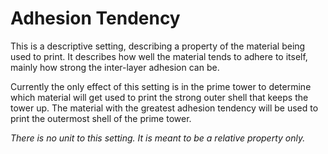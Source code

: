 Adhesion Tendency
====
This is a descriptive setting, describing a property of the material being used to print. It describes how well the material tends to adhere to itself, mainly how strong the inter-layer adhesion can be.

Currently the only effect of this setting is in the prime tower to determine which material will get used to print the strong outer shell that keeps the tower up. The material with the greatest adhesion tendency will be used to print the outermost shell of the prime tower.

*There is no unit to this setting. It is meant to be a relative property only.*